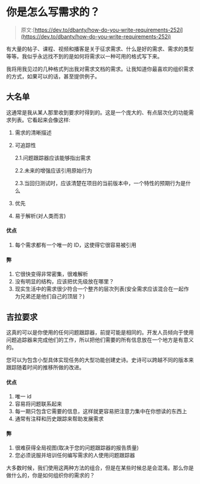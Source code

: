# 你是怎么写需求的？

> 原文:[https://dev.to/dbanty/how-do-you-write-requirements-252i](https://dev.to/dbanty/how-do-you-write-requirements-252i)

有大量的帖子、课程、视频和播客是关于征求需求、什么是好的需求、需求的类型等等。我似乎永远找不到的是如何将需求以一种可用的格式写下来。

我将用我见过的几种格式列出我对需求文档的需求。让我知道你最喜欢的组织需求的方式，如果可以的话，甚至提供例子。

## [](#the-big-list)大名单

这通常是我从某人那里收到要求时得到的。这是一个庞大的、有点层次化的功能需求列表。它看起来会像这样:

1.  需求的清晰描述
2.  可追踪性

    2.1.问题跟踪器应该能够指出需求

    2.2.未来的增强应该引用原始行为

    2.3.当回归测试时，应该清楚在项目的当前版本中，一个特性的预期行为是什么

3.  优先

4.  易于解析(对人类而言)

#### [](#pros)优点

1.  每个需求都有一个唯一的 ID，这使得它很容易被引用

#### [](#cons)弊

1.  它很快变得非常密集，很难解析
2.  没有明显的结构，应该把优先级放在哪里？
3.  现实生活中的需求很少符合一个整齐的层次列表(安全需求应该混合在一起作为兄弟还是他们自己的顶层？)

## [](#jira-requirements)吉拉要求

这真的可以是你使用的任何问题跟踪器，前提可能是相同的。开发人员倾向于使用问题追踪器来完成他们的工作，所以把他们需要的所有信息放在一个地方是有意义的。

您可以为包含小型具体实现任务的大型功能创建史诗。史诗可以跨越不同的版本来跟踪随着时间的推移所做的改进。

#### [](#pros)优点

1.  唯一 id
2.  容易将问题联系起来
3.  每一期只包含它需要的信息，这样就更容易把注意力集中在你想读的东西上
4.  通常有注释和历史跟踪来帮助发展需求

#### [](#cons)弊

1.  很难获得全局视图(取决于您的问题跟踪器的报告质量)
2.  您必须说服并培训任何编写需求的人使用问题跟踪器

大多数时候，我们使用这两种方法的组合，但是在某些时候总是会混淆。那么你是做什么的，你是如何组织你的需求的？